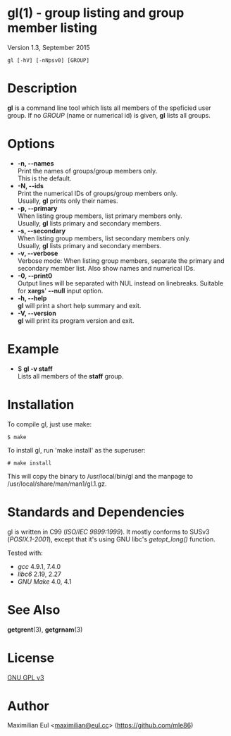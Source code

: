# gl(1) - group listing and group member listing

Version 1.3, September 2015

```
gl [-hV] [-nNpsv0] [GROUP]
```

# Description

**gl** is a command line tool which lists all members of the speficied user group.
If no _GROUP_ (name or numerical id) is given, **gl** lists all groups.

# Options


* **-n, --names**  
  Print the names of groups/group members only.  
  This is the default.
* **-N, --ids**  
  Print the numerical IDs of groups/group members only.  
  Usually, **gl** prints only their names.
* **-p, --primary**  
  When listing group members, list primary members only.  
  Usually, **gl** lists primary and secondary members.
* **-s, --secondary**  
  When listing group members, list secondary members only.  
  Usually, **gl** lists primary and secondary members.
* **-v, --verbose**  
  Verbose mode:
  When listing group members, separate the primary and secondary member list.
  Also show names and numerical IDs.
* **-0, --print0**  
  Output lines will be separated with NUL instead on linebreaks.
  Suitable for **xargs**' **--null** input option.
* **-h, --help**  
  **gl** will print a short help summary and exit.
* **-V, --version**  
  **gl** will print its program version and exit.

# Example


* $ **gl -v staff**  
  Lists all members of the **staff** group.

# Installation

To compile gl, just use make:

	$ make

To install gl, run 'make install' as the superuser:

	# make install

This will copy the binary to /usr/local/bin/gl
and the manpage to /usr/local/share/man/man1/gl.1.gz.



# Standards and Dependencies

gl is written in C99 (*ISO/IEC 9899:1999*).
It mostly conforms to SUSv3 (*POSIX.1-2001*),
except that it's using GNU libc's *getopt_long()* function.

Tested with:
* _gcc_ 4.9.1, 7.4.0
* _libc6_ 2.19, 2.27
* _GNU Make_ 4.0, 4.1



# See Also

**getgrent**(3),
**getgrnam**(3)

# License

[GNU GPL v3](http://gnu.org/licenses/gpl.html)

# Author

Maximilian Eul
&lt;[maximilian@eul.cc](mailto:maximilian@eul.cc)&gt;
(https://github.com/mle86)
